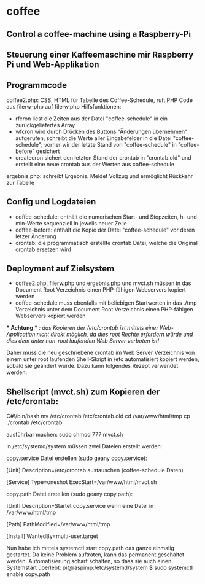 # coffee
## Control a coffee-machine using a Raspberry-Pi
## Steuerung einer Kaffeemaschine mir Raspberry Pi und Web-Applikation


## Programmcode
coffee2.php: CSS, HTML für Tabelle des Coffee-Schedule, ruft PHP Code aus filerw-php auf
filerw.php Hilfsfunktionen: 
- rfcron liest die Zeiten aus der Datei "coffee-schedule" in ein zurückgeliefertes Array
- wfcron wird durch Drücken des Buttons "Änderungen übernehmen" aufgerufen; schreibt die Werte aller Eingabefelder in die Datei "coffee-				schedule"; vorher wir der letzte Stand von "coffee-schedule" in 					"coffee-before" gesichert
- createcron sichert den letzten Stand der crontab in "crontab.old" und erstellt eine neue crontab aus der Werten aus coffee-schedule
				
ergebnis.php: schreibt Ergebnis. Meldet Vollzug und ermöglicht Rückkehr zur Tabelle

## Config und Logdateien
- coffee-schedule: enthält die numerischen Start- und Stopzeiten, h- und min-Werte sequenziell in 	jeweils neuer Zeile
- coffee-before: enthält die Kopie der Datei "coffee-schedule" vor deren letzer	Änderung
- crontab: die programmatisch erstellte crontab Datei, welche die Original crontab ersetzen wird

## Deployment auf Zielsystem
- coffee2.php, filerw.php und ergebnis.php und mvct.sh müssen in das Document Root Verzeichnis einen PHP-fähigen Webservers kopiert werden
- coffee-schedule muss ebenfalls mit beliebigen Startwerten in das ./tmp Verzeichnis unter dem Document Root Verzeichnis einen PHP-fähigen Webservers kopiert werden

__* Achtung *__ *: das Kopieren der /etc/crontab ist mittels einer Web-Application nicht direkt möglich, da dies root Rechte erfordern würde und dies dem unter non-root laufenden Web Server verboten ist!*

Daher muss die neu geschriebene crontab im Web Server Verzeichnis von einem unter root laufenden Shell-Skript in /etc automatisiert kopiert werden, sobald sie geändert wurde. Dazu kann folgendes Rezept verwendet werden:

## Shellscript (mvct.sh) zum Kopieren der /etc/crontab:

C&#35;!/bin/bash
mv /etc/crontab /etc/crontab.old
cd /var/www/html/tmp
cp ./crontab /etc/crontab

ausführbar machen:
sudo chmod 777 mvct.sh

in /etc/systemd/system müssen zwei Dateien erstellt werden:

copy.service Datei erstellen (sudo geany copy.service):

<p>[Unit]
Description=/etc/crontab austauschen (coffee-schedule Daten)

[Service]
Type=oneshot
ExecStart=/var/www/html/mvct.sh

copy.path Datei erstellen (sudo geany copy.path): 

[Unit]
Description=Startet copy.service wenn eine Datei in /var/www/html/tmp

[Path]
PathModified=/var/www/html/tmp

[Install]
WantedBy=multi-user.target </p>

Nun habe ich mittels 
systemctl start copy.path 
das ganze einmalig gestartet. Da keine Problem auftraten, kann das permanent geschaltet werden.
Automatisierung scharf schalten, so dass sie auch einen Systemstart überlebt:
pi@raspimp:/etc/systemd/system $ sudo systemctl enable copy.path
